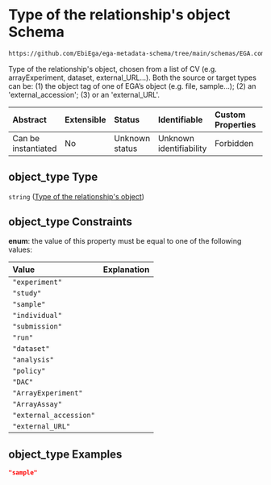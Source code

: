 # Type of the relationship's object Schema

```txt
https://github.com/EbiEga/ega-metadata-schema/tree/main/schemas/EGA.common-definitions.json#/definitions/one-relationship-end/properties/object_type
```

Type of the relationship's object, chosen from a list of CV (e.g. arrayExperiment, dataset, external_URL...). Both the source or target types can be: (1) the object tag of one of EGA’s object (e.g. file, sample…); (2) an 'external_accession'; (3) or an 'external_URL'.

| Abstract            | Extensible | Status         | Identifiable            | Custom Properties | Additional Properties | Access Restrictions | Defined In                                                                                |
| :------------------ | :--------- | :------------- | :---------------------- | :---------------- | :-------------------- | :------------------ | :---------------------------------------------------------------------------------------- |
| Can be instantiated | No         | Unknown status | Unknown identifiability | Forbidden         | Allowed               | none                | [EGA.common-definitions.json*](../out/EGA.common-definitions.json "open original schema") |

## object_type Type

`string` ([Type of the relationship's object](ega-2-definitions-relationships-object-either-source-or-target-properties-type-of-the-relationships-object.md))

## object_type Constraints

**enum**: the value of this property must be equal to one of the following values:

| Value                  | Explanation |
| :--------------------- | :---------- |
| `"experiment"`         |             |
| `"study"`              |             |
| `"sample"`             |             |
| `"individual"`         |             |
| `"submission"`         |             |
| `"run"`                |             |
| `"dataset"`            |             |
| `"analysis"`           |             |
| `"policy"`             |             |
| `"DAC"`                |             |
| `"ArrayExperiment"`    |             |
| `"ArrayAssay"`         |             |
| `"external_accession"` |             |
| `"external_URL"`       |             |

## object_type Examples

```json
"sample"
```
